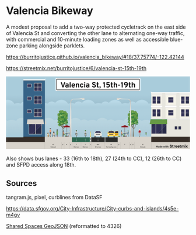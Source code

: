 # Valencia Bikeway

A modest proposal to add a two-way protected cycletrack on the east side of Valencia St and converting the other lane to alternating one-way traffic, with commercial and 10-minute loading zones as well as accessible blue-zone parking alongside parklets.

https://burritojustice.github.io/valencia_bikeway/#18/37.75774/-122.42144

https://streetmix.net/burritojustice/6/valencia-st-15th-19th

![streetmix](images/valencia-st-15th-19th.png)

Also shows bus lanes - 33 (16th to 18th), 27 (24th to CC), 12 (26th to CC) and SFPD access along 18th.

## Sources

tangram.js, pixel, curblines from DataSF

https://data.sfgov.org/City-Infrastructure/City-curbs-and-islands/4s5e-m4gv

[Shared Spaces GeoJSON](https://services.arcgis.com/Zs2aNLFN00jrS4gG/arcgis/rest/services/shared_spaces_data/FeatureServer/0/query?f=geojson&where=1%3D1&returnGeometry=true&spatialRel=esriSpatialRelIntersects&outFields=*&maxRecordCountFactor=4&outSR=4326&resultOffset=0&resultRecordCount=8000&cacheHint=true&quantizationParameters=%7B%22mode%22%3A%22view%22%2C%22originPosition%22%3A%22upperLeft%22%2C%22tolerance%22%3A1.0583354500041853%2C%22extent%22%3A%7B%22xmin%22%3A-13638852.978948362%2C%22ymin%22%3A-1436598.6699333906%2C%22xmax%22%3A-8621695.126715293%2C%22ymax%22%3A5983364.401551564%2C%22spatialReference%22%3A%7B%22wkid%22%3A4326%2C%22latestWkid%22%3A4326%7D%7D%7D) (reformatted to 4326)
